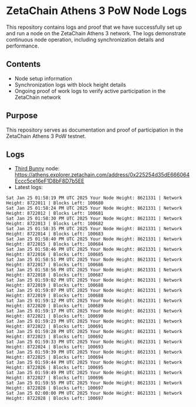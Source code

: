 # ZetaChain Athens 3 PoW Node Logs
This repository contains logs and proof that we have successfully set up and run a node on the ZetaChain Athens 3 network. The logs demonstrate continuous node operation, including synchronization details and performance.

## Contents
- Node setup information
- Synchronization logs with block height details
- Ongoing proof of work logs to verify active participation in the ZetaChain network

## Purpose
This repository serves as documentation and proof of participation in the ZetaChain Athens 3 PoW testnet.

## Logs

- [Third Bunny](https://thirdbunny.xyz/) node: https://athens.explorer.zetachain.com/address/0x225254d35dE666064Eccc5ce16eF1D8bF8D7b5EE
- Latest logs:
```
Sat Jan 25 01:58:19 PM UTC 2025 Your Node Height: 8621331 | Network Height: 8722011 | Blocks Left: 100680
Sat Jan 25 01:58:24 PM UTC 2025 Your Node Height: 8621331 | Network Height: 8722012 | Blocks Left: 100681
Sat Jan 25 01:58:30 PM UTC 2025 Your Node Height: 8621331 | Network Height: 8722013 | Blocks Left: 100682
Sat Jan 25 01:58:35 PM UTC 2025 Your Node Height: 8621331 | Network Height: 8722014 | Blocks Left: 100683
Sat Jan 25 01:58:40 PM UTC 2025 Your Node Height: 8621331 | Network Height: 8722015 | Blocks Left: 100684
Sat Jan 25 01:58:46 PM UTC 2025 Your Node Height: 8621331 | Network Height: 8722016 | Blocks Left: 100685
Sat Jan 25 01:58:51 PM UTC 2025 Your Node Height: 8621331 | Network Height: 8722017 | Blocks Left: 100686
Sat Jan 25 01:58:56 PM UTC 2025 Your Node Height: 8621331 | Network Height: 8722018 | Blocks Left: 100687
Sat Jan 25 01:59:02 PM UTC 2025 Your Node Height: 8621331 | Network Height: 8722019 | Blocks Left: 100688
Sat Jan 25 01:59:07 PM UTC 2025 Your Node Height: 8621331 | Network Height: 8722019 | Blocks Left: 100688
Sat Jan 25 01:59:12 PM UTC 2025 Your Node Height: 8621331 | Network Height: 8722020 | Blocks Left: 100689
Sat Jan 25 01:59:17 PM UTC 2025 Your Node Height: 8621331 | Network Height: 8722021 | Blocks Left: 100690
Sat Jan 25 01:59:23 PM UTC 2025 Your Node Height: 8621331 | Network Height: 8722022 | Blocks Left: 100691
Sat Jan 25 01:59:28 PM UTC 2025 Your Node Height: 8621331 | Network Height: 8722023 | Blocks Left: 100692
Sat Jan 25 01:59:33 PM UTC 2025 Your Node Height: 8621331 | Network Height: 8722024 | Blocks Left: 100693
Sat Jan 25 01:59:39 PM UTC 2025 Your Node Height: 8621331 | Network Height: 8722025 | Blocks Left: 100694
Sat Jan 25 01:59:44 PM UTC 2025 Your Node Height: 8621331 | Network Height: 8722026 | Blocks Left: 100695
Sat Jan 25 01:59:49 PM UTC 2025 Your Node Height: 8621331 | Network Height: 8722027 | Blocks Left: 100696
Sat Jan 25 01:59:55 PM UTC 2025 Your Node Height: 8621331 | Network Height: 8722028 | Blocks Left: 100697
Sat Jan 25 02:00:00 PM UTC 2025 Your Node Height: 8621331 | Network Height: 8722028 | Blocks Left: 100697
```
